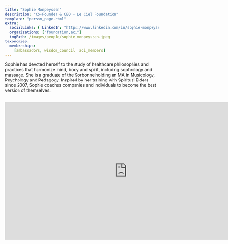 ```yaml
---
title: "Sophie Monpeyssen"
description: "Co-Founder & CEO - Le Ciel Foundation"
template: "person_page.html"
extra:
  socialLinks: { LinkedIn: "https://www.linkedin.com/in/sophie-monpeyssen-a92747179/"}
  organizations: ["foundation,aci"]
  imgPath: /images/people/sophie_monpeyssen.jpeg
taxonomies:
  memberships:
    [ambassadors, wisdom_council, aci_members]
---
```


Sophie has devoted herself to the study of healthcare philosophies and practices that harmonize mind, body and spirit, including sophrology and massage. She is a graduate of the Sorbonne holding an MA in Musicology, Psychology and Pedagogy. Inspired by her training with Spiritual Elders since 2007, Sophie coaches companies and individuals to become the best version of themselves.


<BR>
<div class="aspect-w-16 aspect-h-9">
<iframe src="https://player.vimeo.com/video/414707207" width="800" height="450" frameborder="0" allow="autoplay; fullscreen" allowfullscreen></iframe>
</div>
<BR>